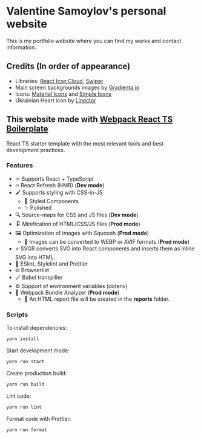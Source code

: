 # Valentine Samoylov's personal website

This is my portfolio website where you can find my works and contact information.

## Credits (In order of appearance)

- Libraries: [React Icon Cloud](https://www.npmjs.com/package/react-icon-cloud), [Swiper](https://www.npmjs.com/package/swiper)
- Main screen backgrounds images by [Gradienta.io](https://gradienta.io/)
- Icons: [Material Icons](https://simpleicons.org/) and [Simple Icons](https://simpleicons.org/)
- Ukrainian Heart icon by [Linector](https://www.iconfinder.com/LINECTOR)

## This website made with [Webpack React TS Boilerplate](https://github.com/valentine-samoylov/webpack-react-ts-boilerplate)

React TS starter template with the most relevant tools and best development practices.

### Features

- ⚛️ Supports React + TypeScript
- 🔥 React Refresh (HMR) (**Dev mode**)
- 🖌️ Supports styling with CSS-in-JS
  - 💅 Styled Components
  - ✨ Polished
- 🔍 Source-maps for CSS and JS files (**Dev mode**)
- 🗜️ Minification of HTML/CSS/JS files (**Prod mode**)
- 🖼 Optimization of images with Squoosh (**Prod mode**)
  - 🔁 Images can be converted to WEBP or AVIF formats (**Prod mode**)
- ⭐ SVGR converts SVG into React components and inserts them as inline SVG into HTML.
- 🧰 ESlint, Stylelint and Prettier
- 🌐 Browserlist
- 🪄 Babel transpiller
- ⚙️ Support of environment variables (dotenv)
- 🔬 Webpack Bundle Analyzer (**Prod mode**)
  - 📃 An HTML report file will be created in the **reports** folder.

### Scripts

To install dependencies:

```sh
yarn install
```

Start development mode:

```sh
yarn run start
```

Create production build:

```sh
yarn run build
```

Lint code:

```sh
yarn run lint
```

Format code with Prettier:

```sh
yarn run format
```
